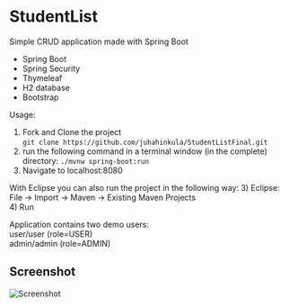 # StudentList
Simple CRUD application made with Spring Boot

- Spring Boot
- Spring Security
- Thymeleaf
- H2 database
- Bootstrap

Usage:<br>
1) Fork and Clone the project <br>```git clone https://github.com/juhahinkula/StudentListFinal.git```<br>
2) run the following command in a terminal window (in the complete) directory:
```./mvnw spring-boot:run```
3) Navigate to localhost:8080<br>

With Eclipse you can also run the project in the following way:
3) Eclipse: File -> Import -> Maven -> Existing Maven Projects<br>
4) Run<br>

Application contains two demo users: <br>
user/user (role=USER) <br>
admin/admin (role=ADMIN)<br>

## Screenshot

![Screenshot](https://github.com/juhahinkula/juhahinkula.github.io/raw/master/img/crudboot.png)


